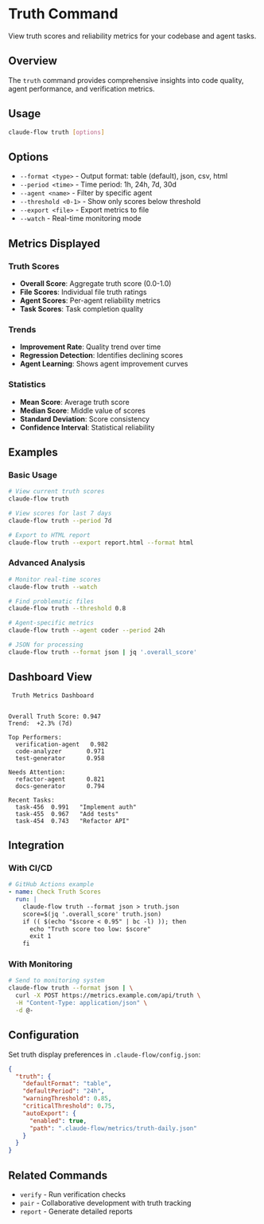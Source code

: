 #  Truth Command

View truth scores and reliability metrics for your codebase and agent tasks.

## Overview

The `truth` command provides comprehensive insights into code quality, agent performance, and verification metrics.

## Usage

```bash
claude-flow truth [options]
```

## Options

- `--format <type>` - Output format: table (default), json, csv, html
- `--period <time>` - Time period: 1h, 24h, 7d, 30d
- `--agent <name>` - Filter by specific agent
- `--threshold <0-1>` - Show only scores below threshold
- `--export <file>` - Export metrics to file
- `--watch` - Real-time monitoring mode

## Metrics Displayed

### Truth Scores
- **Overall Score**: Aggregate truth score (0.0-1.0)
- **File Scores**: Individual file truth ratings
- **Agent Scores**: Per-agent reliability metrics
- **Task Scores**: Task completion quality

### Trends
- **Improvement Rate**: Quality trend over time
- **Regression Detection**: Identifies declining scores
- **Agent Learning**: Shows agent improvement curves

### Statistics
- **Mean Score**: Average truth score
- **Median Score**: Middle value of scores
- **Standard Deviation**: Score consistency
- **Confidence Interval**: Statistical reliability

## Examples

### Basic Usage
```bash
# View current truth scores
claude-flow truth

# View scores for last 7 days
claude-flow truth --period 7d

# Export to HTML report
claude-flow truth --export report.html --format html
```

### Advanced Analysis
```bash
# Monitor real-time scores
claude-flow truth --watch

# Find problematic files
claude-flow truth --threshold 0.8

# Agent-specific metrics
claude-flow truth --agent coder --period 24h

# JSON for processing
claude-flow truth --format json | jq '.overall_score'
```

## Dashboard View

```
 Truth Metrics Dashboard


Overall Truth Score: 0.947 
Trend:  +2.3% (7d)

Top Performers:
  verification-agent   0.982 
  code-analyzer       0.971 
  test-generator      0.958 

Needs Attention:
  refactor-agent      0.821 
  docs-generator      0.794 

Recent Tasks:
  task-456  0.991   "Implement auth"
  task-455  0.967   "Add tests"
  task-454  0.743   "Refactor API"
```

## Integration

### With CI/CD
```yaml
# GitHub Actions example
- name: Check Truth Scores
  run: |
    claude-flow truth --format json > truth.json
    score=$(jq '.overall_score' truth.json)
    if (( $(echo "$score < 0.95" | bc -l) )); then
      echo "Truth score too low: $score"
      exit 1
    fi
```

### With Monitoring
```bash
# Send to monitoring system
claude-flow truth --format json | \
  curl -X POST https://metrics.example.com/api/truth \
  -H "Content-Type: application/json" \
  -d @-
```

## Configuration

Set truth display preferences in `.claude-flow/config.json`:

```json
{
  "truth": {
    "defaultFormat": "table",
    "defaultPeriod": "24h",
    "warningThreshold": 0.85,
    "criticalThreshold": 0.75,
    "autoExport": {
      "enabled": true,
      "path": ".claude-flow/metrics/truth-daily.json"
    }
  }
}
```

## Related Commands

- `verify` - Run verification checks
- `pair` - Collaborative development with truth tracking
- `report` - Generate detailed reports